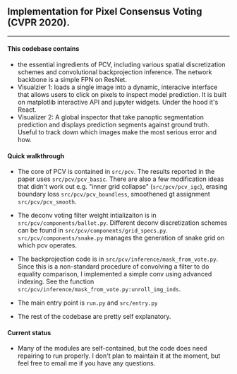 ## Implementation for Pixel Consensus Voting (CVPR 2020).
---
#### This codebase contains
- the essential ingredients of PCV, including various spatial discretization schemes and convolutional backprojection inference. The network backbone is a simple FPN on ResNet.
- Visualzier 1: loads a single image into a dynamic, interacive interface that allows users to click on pixels to inspect model prediction. It is built on matplotlib interactive API and jupyter widgets. Under the hood it's React.
- Visualizer 2: A global inspector that take panoptic segmentation prediction and displays prediction segments against ground truth. Useful to track down which images make the most serious error and how.


#### Quick walkthrough

- The core of PCV is contained in <code>src/pcv</code>. The results reported in the paper uses <code>src/pcv/pcv_basic</code>. There are also a few modification ideas that didn't work out e.g. "inner grid collapse" (<code>src/pcv/pcv_igc</code>), erasing boundary loss <code>src/pcv/pcv_boundless</code>, smoothened gt assignment <code>src/pcv/pcv_smooth</code>.
- The deconv voting filter weight intializaiton is in <code>src/pcv/components/ballot.py</code>. Different deconv discretization schemes can be found in <code>src/pcv/components/grid_specs.py</code>. <code>src/pcv/components/snake.py</code> manages the generation of snake grid on which pcv operates.

- The backprojection code is in <code>src/pcv/inference/mask_from_vote.py</code>. Since this is a non-standard procedure of convolving a filter to do equality comparison, I implemented a simple conv using advanced indexing. See the function <code>src/pcv/inference/mask_from_vote.py:unroll_img_inds</code>.
- The main entry point is <code>run.py</code> and <code>src/entry.py</code>
- The rest of the codebase are pretty self explanatory. 


#### Current status
- Many of the modules are self-contained, but the code does need repairing to run properly.  I don't plan to maintain it at the moment, but feel free to email me if you have any questions. 

